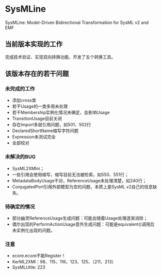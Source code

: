 # SysMLine

SysMLine: Model-Driven Bidirectional Transformation for SysML v2 and EMF

## 当前版本实现的工作

完成技术验证、实现双向转换功能、开发了五个转换工具。

## 该版本存在的若干问题

### 未完成的工作

- 添加cross类
- 若干Usage的一类多用未处理
- 若干Membership实例化情况未确定，会影响Usage
- TransitionUsage目前关闭
- 存在Import多层引用问题，如501、502行
- DeclaredShortName缩写字符问题
- Expression未测试完全
- 全部校对

### 未解决的BUG

- SysML2XMIni；
- 一些引用会使用缩写，缩写目前无法被检索，如550、551行；
- MetadataBodyUsage不对，ReferenceUsage未处理清楚，如240行；
- ConjugatedPort引用外部模型为空的问题，本质上是SysML v2自己的信息缺失。

### 待确定的情况

- 部分幽灵ReferenceUsage生成问题：可能会随着Usage处理逐渐消除；
- 偶尔出现的PerformActionUsage意外生成问题：可能是equivalent()调用后未实例化出现的问题。

### 注意

- ecore.ecore不能Register！
- KerML2XMI：98、115、116、123、125、（211、213）
- SysMLUtile: 223
